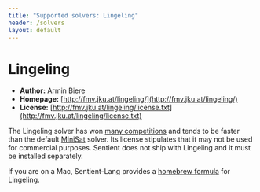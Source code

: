 ```yaml
---
title: "Supported solvers: Lingeling"
header: /solvers
layout: default
---
```

# Lingeling

- **Author:** Armin Biere
- **Homepage:** [http://fmv.jku.at/lingeling/](http://fmv.jku.at/lingeling/)
- **License:** [http://fmv.jku.at/lingeling/license.txt](http://fmv.jku.at/lingeling/license.txt)

The Lingeling solver has won [many competitions](http://www.satcompetition.org/)
and tends to be faster than the default [MiniSat](./minisat) solver. Its license
stipulates that it may not be used for commercial purposes. Sentient does not
ship with Lingeling and it must be installed separately.

If you are on a Mac, Sentient-Lang provides a
[homebrew formula](https://github.com/sentient-lang/homebrew-lingeling) for
Lingeling.
